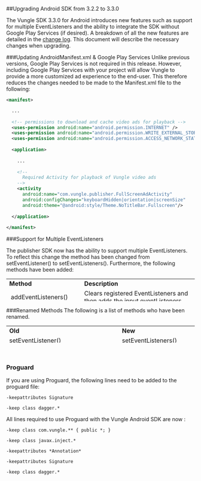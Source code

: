 ##Upgrading Android SDK from 3.2.2 to 3.3.0

The Vungle SDK 3.3.0 for Android introduces new features such as support for multiple EventListeners and the ability to integrate the SDK without Google Play Services (if desired). A breakdown of all the new features are detailed in the [change log](https://github.com/Vungle/vungle-resources/blob/master/English/Android/README.md#changelog). This document will describe the necessary changes when upgrading.

###Updating AndroidManifest.xml & Google Play Services
Unlike previous versions, Google Play Services is not required in this release. However, including Google Play Services with your project will allow Vungle to provide a more customized ad experience to the end-user. This therefore reduces the changes needed to be made to the Manifest.xml file to the following:
```xml
<manifest>

  ...
  
  <!-- permissions to download and cache video ads for playback -->
  <uses-permission android:name="android.permission.INTERNET" />
  <uses-permission android:name="android.permission.WRITE_EXTERNAL_STORAGE" />
  <uses-permission android:name="android.permission.ACCESS_NETWORK_STATE" />
  
  <application>
  
    ...
    
    <!--
      Required Activity for playback of Vungle video ads
    -->
    <activity
      android:name="com.vungle.publisher.FullScreenAdActivity"
      android:configChanges="keyboardHidden|orientation|screenSize"
      android:theme="@android:style/Theme.NoTitleBar.Fullscreen"/>
    
  </application>
  
</manifest>
```
###Support for Multiple EventListeners 

The publisher SDK now has the ability to support multiple EventListeners. To reflect this change the method has been changed from setEventListener() to setEventListeners(). Furthermore, the following methods have been added:

<table style="height: 60px; margin-left: auto; margin-right: auto;" width="516">
<tbody>
<tr>
<td class="wysiwyg-text-align-center"><strong>Method</strong></td>
<td class="wysiwyg-text-align-center"><strong>Description</strong></td>
</tr>
<tr>
<td class="wysiwyg-text-align-center">&nbsp;addEventListeners()</td>
<td class="wysiwyg-text-align-left">Clears registered EventListeners and then adds the input eventListeners.&nbsp;</td>
</tr>
<tr>
<td class="wysiwyg-text-align-center">&nbsp;clearEventListeners()</td>
<td class="wysiwyg-text-align-left">Clears EventListeners</td>
</tr>
<tr>
<td class="wysiwyg-text-align-center">&nbsp;removeEventListeners()</td>
<td class="wysiwyg-text-align-left">Removes the input EventListeners.</td>
</tr>
</tbody>
</table>
###Renamed Methods
The following is a list of methods who have been renamed.
<table style="height: 45px;" width="521">
<tbody>
<tr>
<td class="wysiwyg-text-align-center"><strong>Old</strong></td>
<td class="wysiwyg-text-align-center"><strong>New</strong></td>
</tr>
<tr>
<td class="wysiwyg-text-align-center">setEventListener()</td>
<td class="wysiwyg-text-align-center">setEventListeners()</td>
</tr>
<tr>
<td class="wysiwyg-text-align-center">isCachedAdAvailable()</td>
<td class="wysiwyg-text-align-center">isAdPlayable()</td>
</tr>
<tr>
<td class="wysiwyg-text-align-center">EventListener.onCachedAdAvailable()</td>
<td class="wysiwyg-text-align-center">EventListener.onAdPlayableChanged()</td>
</tr>
</tbody>
</table>
<p>&nbsp;</p>


### Proguard

If you are using Proguard,  the following lines need to be added to the proguard file:

`-keepattributes Signature`

`-keep class dagger.* `

All lines required to use Proguard with the Vungle Android SDK are now :

`-keep class com.vungle.** { public *; }`

`-keep class javax.inject.*`

`-keepattributes *Annotation*`

`-keepattributes Signature`

`-keep class dagger.*`